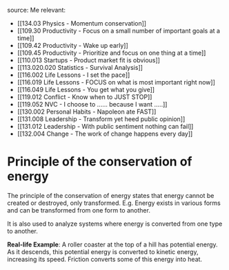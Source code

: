 source: Me
relevant:
- [[134.03 Physics - Momentum conservation]]
- [[109.30 Productivity - Focus on a small number of important goals at a time]]
- [[109.42 Productivity - Wake up early]]
- [[109.45 Productivity - Prioritize and focus on one thing at a time]]
- [[110.013 Startups - Product market fit is obvious]]
- [[113.020.020 Statistics - Survival Analysis]]
- [[116.002 Life Lessons - I set the pace]]
- [[116.019 Life Lessons - FOCUS on what is most important right now]]
- [[116.049 Life Lessons - You get what you give]]
- [[119.012 Conflict - Know when to JUST STOP]]
- [[119.052 NVC - I choose to ...... because I want .....]]
- [[130.002 Personal Habits - Napoleon ate FAST]]
- [[131.008 Leadership - Transform yet heed public opinion]]
- [[131.012 Leadership - With public sentiment nothing can fail]]
- [[132.004 Change - The work of change happens every day]]

# Principle of the conservation of energy

The principle of the conservation of energy states that energy cannot be created or destroyed, only transformed. E.g. Energy exists in various forms and can be transformed from one form to another. 

It is also used to analyze systems where energy is converted from one type to another. 

**Real-life Example**: A roller coaster at the top of a hill has potential energy. As it descends, this potential energy is converted to kinetic energy, increasing its speed. Friction converts some of this energy into heat.